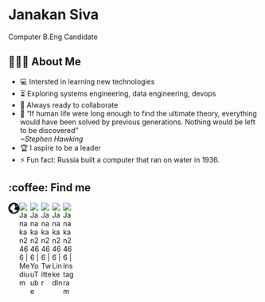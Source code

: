 <h1>Janakan Siva</h1>
Computer B.Eng Candidate </br>


<h2 align="left">👨🏻‍💻 About Me</h2>

- :computer: Intersted in learning new technologies
- :hourglass_flowing_sand: Exploring systems engineering, data engineering, devops
- :rocket: Always ready to collaborate
- :dart: <q>If human life were long enough to find the ultimate theory, everything would have been solved by previous generations. Nothing would be left to be discovered</q> <address>~Stephen Hawking</address> 
- :trophy: I aspire to be a leader
- :zap: Fun fact: Russia built a computer that ran on water in 1936.<br>

<h2 align="left">:coffee: Find me</h2>

[<img align="left" alt="Janakan2466 | Website" width="22px" src="https://raw.githubusercontent.com/iconic/open-iconic/master/svg/globe.svg" />][website]
[<img align="left" alt="Janakan2466 | Medium" width="22px" src="https://cdn.jsdelivr.net/npm/simple-icons@v3/icons/medium.svg" />][medium]
[<img align="left" alt="Janakan2466 | YouTube" width="22px" src="https://cdn.jsdelivr.net/npm/simple-icons@v3/icons/youtube.svg" />][youtube]
[<img align="left" alt="Janakan2466 | Twitter" width="22px" src="https://cdn.jsdelivr.net/npm/simple-icons@v3/icons/twitter.svg" />][twitter]
[<img align="left" alt="Janakan2466 | LinkedIn" width="22px" src="https://cdn.jsdelivr.net/npm/simple-icons@v3/icons/linkedin.svg" />][linkedin]
[<img align="left" alt="Janakan2466 | Instagram" width="22px" src="https://cdn.jsdelivr.net/npm/simple-icons@v3/icons/instagram.svg" />][instagram]

[website]: http://jsivaloganathan.me/
[twitter]: https://twitter.com/jsivaloganathan
[youtube]: https://youtube.com/Janakan2466
[instagram]: https://www.instagram.com/janz_s/
[linkedin]: https://www.linkedin.com/in/janakan2466/
[medium]: https://medium.com/@janakan2466

